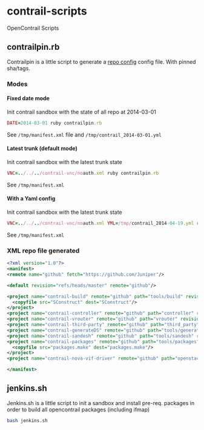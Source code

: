 # contrail-scripts

OpenContrail Scripts

## contrailpin.rb

Contrailpin is a little script to generate a [repo config](https://code.google.com/p/git-repo/) config file. With pinned sha/tags.

### Modes
#### Fixed date mode

Init contrail sandbox with the state of all repo at 2014-03-01

```ruby
DATE=2014-03-01 ruby contrailpin.rb
```

See `/tmp/manifest.xml` file and `/tmp/contrail_2014-03-01.yml`

#### Latest trunk (default mode)

Init contrail sandbox with the latest trunk state

```ruby
VNC=../../../contrail-vnc/noauth.xml ruby contrailpin.rb
```

See `/tmp/manifest.xml`

#### With a Yaml config

Init contrail sandbox with the latest trunk state

```ruby
VNC=../../../contrail-vnc/noauth.xml YML=/tmp/contrail_2014-04-19.yml ruby contrailpin.rb
```

See `/tmp/manifest.xml`

### XML repo file generated

```xml
<?xml version="1.0"?>
<manifest>
<remote name="github" fetch="https://github.com/Juniper"/>

<default revision="refs/heads/master" remote="github"/>

<project name="contrail-build" remote="github" path="tools/build" revision="bc09452987d7ecd76e1885531775d3be79bcd415">
  <copyfile src="SConstruct" dest="SConstruct"/>
</project>
<project name="contrail-controller" remote="github" path="controller" revision="7550b95a00b5e116cc4f4769dbebbfd7f2709b31"/>
<project name="contrail-vrouter" remote="github" path="vrouter" revision="3ea54210edd41bfa28ae8d18510a19e236f50467"/>
<project name="contrail-third-party" remote="github" path="third_party" revision="8bea02c7c2e349f188054d4b2bda73fed2ba21c0"/>
<project name="contrail-generateDS" remote="github" path="tools/generateds" revision="8adef2bfb628ec38b4954c4681ab6b66b0273569"/>
<project name="contrail-sandesh" remote="github" path="tools/sandesh" revision="efc06673b9f5b5b133f1db85a49512c5d863e86c"/>
<project name="contrail-packages" remote="github" path="tools/packages" revision="ab0699099026477acdb446457fd742770e681abe">
  <copyfile src="packages.make" dest="packages.make"/>
</project>
<project name="contrail-nova-vif-driver" remote="github" path="openstack/nova_contrail_vif" revision="998212ebce184192c80025592133b40b0e6b97f9"/>

</manifest>
```

## jenkins.sh

Jenkins.sh is a little script to init a sandbox and install pre-req. packages in order to build all opencontrail packages (including ifmap)

```bash
bash jenkins.sh
```
